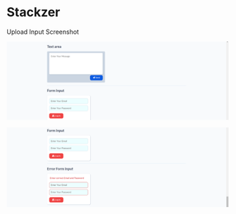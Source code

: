 # Stackzer
Upload Input Screenshot

![Screenshot](Screenshot%20(128).png)

![Screenshot](Screenshot%20(129).png)
